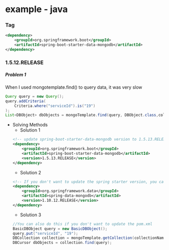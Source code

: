 # example - java

### Tag
```xml
<dependency>
    <groupId>org.springframework.boot</groupId>
    <artifactId>spring-boot-starter-data-mongodb</artifactId>
</dependency>
```

### 1.5.12.RELEASE
##### Problem 1
When I used mongotemplate.find() to query data, it was very slow
```java
Query query = new Query();
query.addCriteria(
    Criteria.where("serviceId").is("19")
);
List<DBObject> dbObjects = mongoTemplate.find(query, DBObject.class,collectionName);
```
* Solving Methods
    * Solution 1
    ``` xml
    <!-- update spring-boot-starter-data-mongodb version to 1.5.13.RELEASE + -->
    <dependency>
        <groupId>org.springframework.boot</groupId>
        <artifactId>spring-boot-starter-data-mongodb</artifactId>
        <version>1.5.13.RELEASE</version>
    </dependency>
    ``` 
    * Solution 2
    ``` xml
    <!-- If you don't want to update the spring starter version, you can update spring-data-mongodb to 1.10.12.release + -->
    <dependency>
        <groupId>org.springframework.data</groupId>
        <artifactId>spring-data-mongodb</artifactId>
        <version>1.10.12.RELEASE</version>
    </dependency>
    ``` 
    * Solution 3
    ``` java
    //You can also do this if you don't want to update the pom.xml
    BasicDBObject query = new BasicDBObject();
    query.put("serviceId", "19");
    DBCollection collection = mongoTemplate.getCollection(collectionName);
    DBCursor dbObjects = collection.find(query);
    ``` 